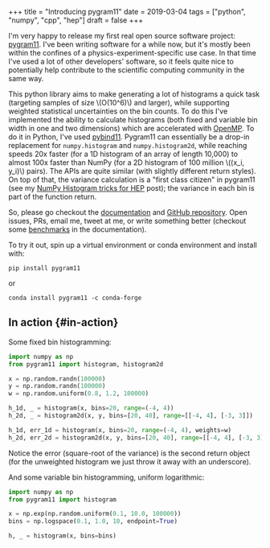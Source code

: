 +++
title = "Introducing pygram11"
date = 2019-03-04
tags = ["python", "numpy", "cpp", "hep"]
draft = false
+++

I'm very happy to release my first real open source software
project: [pygram11](https://github.com/douglasdavis/pygram11). I've been writing software for a while now, but
it's mostly been within the confines of a
physics-experiment-specific use case. In that time I've used a lot
of other developers' software, so it feels quite nice to
potentially help contribute to the scientific computing community
in the same way.

This python library aims to make generating a lot of histograms a
quick task (targeting samples of size \\(O(10^6)\\) and larger), while
supporting weighted statistical uncertainties on the bin counts. To
do this I've implemented the ability to calculate histograms (both
fixed and variable bin width in one and two dimensions) which are
accelerated with [OpenMP](https://www.openmp.org/). To do it in Python, I've used
[pybind11](https://github.com/pybind/pybind11). Pygram11 can essentially be a drop-in replacement for
`numpy.histogram` and `numpy.histogram2d`, while reaching speeds
20x faster (for a 1D histogram of an array of length 10,000) to
almost 100x faster than NumPy (for a 2D histogram of 100 million
\\((x\_i, y\_i)\\) pairs). The APIs are quite similar (with slightly
different return styles). On top of that, the variance calculation
is a "first class citizen" in pygram11 (see my [NumPy Histogram
tricks for HEP](https://ddavis.io/posts/numpy-histograms/) post); the variance in each bin is part of the
function return.

So, please go checkout the [documentation](https://pygram11.readthedocs.io/) and [GitHub repository](https://github.com/douglasdavis/pygram11).
Open issues, PRs, email me, tweet at me, or write something better
(checkout some [benchmarks](https://pygram11.readthedocs.io/en/stable/bench.html) in the documentation).

To try it out, spin up a virtual environment or conda environment
and install with:

```nil
pip install pygram11
```

or

```nil
conda install pygram11 -c conda-forge
```


## In action {#in-action}

Some fixed bin histogramming:

```python
import numpy as np
from pygram11 import histogram, histogram2d

x = np.random.randn(100000)
y = np.random.randn(100000)
w = np.random.uniform(0.8, 1.2, 100000)

h_1d, _ = histogram(x, bins=20, range=(-4, 4))
h_2d, _ = histogram2d(x, y, bins=[20, 40], range=[[-4, 4], [-3, 3]])

h_1d, err_1d = histogram(x, bins=20, range=(-4, 4), weights=w)
h_2d, err_2d = histogram2d(x, y, bins=[20, 40], range=[[-4, 4], [-3, 3]], weights=w)
```

Notice the error (square-root of the variance) is the second
return object (for the unweighted histogram we just throw it away
with an underscore).

And some variable bin histogramming, uniform logarithmic:

```python
import numpy as np
from pygram11 import histogram

x = np.exp(np.random.uniform(0.1, 10.0, 100000))
bins = np.logspace(0.1, 1.0, 10, endpoint=True)

h, _ = histogram(x, bins=bins)
```
